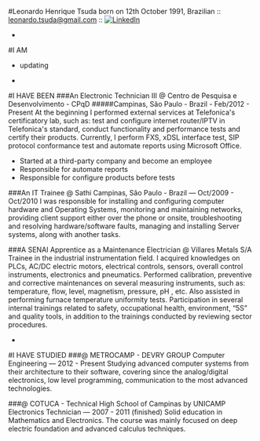 #Leonardo Henrique Tsuda
born on 12th October 1991, Brazilian :: [leonardo.tsuda@gmail.com](leonardo.tsuda@gmail.com) :: [![LinkedIn](https://static.licdn.com/scds/common/u/img/webpromo/btn_liprofile_blue_80x15.png)](https://br.linkedin.com/in/leonardo-tsuda-0886826b
)

-

#I AM

* updating

-

#I HAVE BEEN
###An Electronic Technician III @ Centro de Pesquisa e Desenvolvimento - CPqD
#####Campinas, São Paulo - Brazil - Feb/2012 - Present
At the beginning I performed external services at Telefonica's certificatory lab, such as: test and configure internet router/IPTV in Telefonica's standard, conduct functionality and performance tests and certify their products.
Currently, I perform FXS, xDSL interface test, SIP protocol conformance test and automate reports using Microsoft Office.

* Started at a third-party company and become an employee 
* Responsible for automate reports
* Responsible for configure products before tests

###An IT Trainee @ Sathi
Campinas, São Paulo - Brazil — Oct/2009 - Oct/2010
I was responsible for installing and configuring computer hardware and Operating Systems, monitoring and maintaining networks, providing client support either over the phone or onsite, troubleshooting and resolving hardware/software faults, managing and installing Server systems, along with another tasks.

###A SENAI Apprentice as a Maintenance Electrician @ Villares Metals S/A
Trainee in the industrial instrumentation field. I acquired knowledges on PLCs, AC/DC electric motors, electrical controls, sensors, overall control instruments, electronics and pneumatics. Performed calibration, preventive and corrective maintenances on several measuring instruments, such as: temperature, flow, level, magnetism, pressure, pH , etc. Also assisted in performing furnace temperature uniformity tests.
Participation in several internal trainings related to safety, occupational health, environment, “5S” and quality tools, in addition to the trainings conducted by reviewing sector procedures.

-

#I HAVE STUDIED
###@ METROCAMP - DEVRY GROUP
Computer Engineering — 2012 - Present
Studying advanced computer systems from their architecture to their software, covering since the analog/digital electronics, low level programming, communication to the most advanced technologies.



###@ COTUCA - Technical High School of Campinas by UNICAMP
Electronics Technician — 2007 - 2011 (finished)
Solid education in Mathematics and Electronics. The course was mainly focused on deep electric foundation and advanced calculus techniques.






